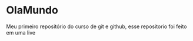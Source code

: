# OlaMundo
 Meu primeiro repositório do curso de git e github, esse repositorio foi feito em uma live  

